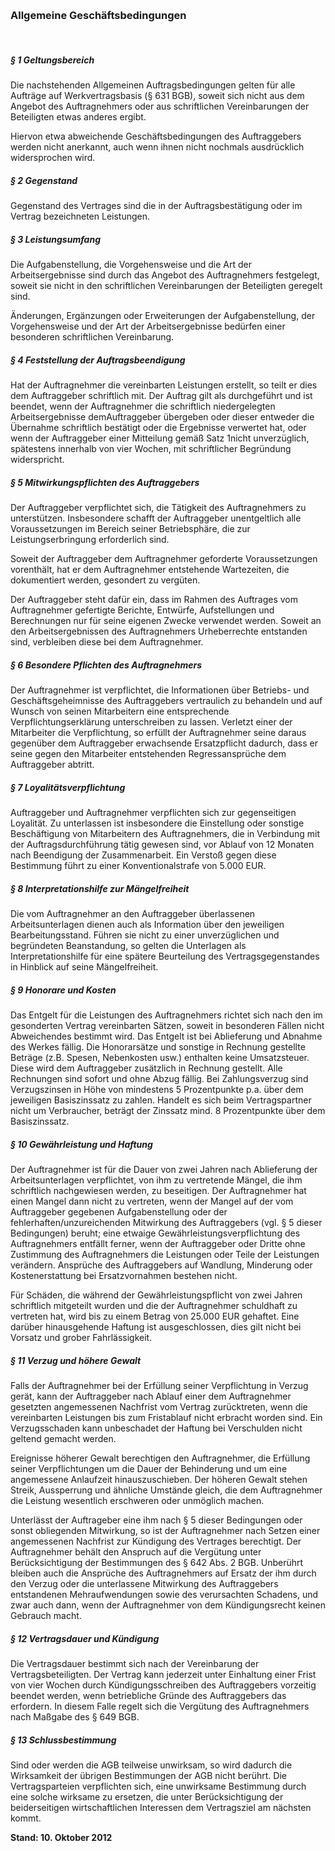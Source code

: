 
&nbsp;
### Allgemeine Geschäftsbedingungen
&nbsp;
##### § 1 Geltungsbereich

Die nachstehenden Allgemeinen Auftragsbedingungen gelten für alle Aufträge auf Werkvertragsbasis (§ 631 BGB), soweit
sich nicht aus dem Angebot des Auftragnehmers oder aus schriftlichen Vereinbarungen der Beteiligten etwas anderes
ergibt.

Hiervon etwa abweichende Geschäftsbedingungen des Auftraggebers werden nicht anerkannt, auch wenn ihnen nicht nochmals
ausdrücklich widersprochen wird.

##### § 2 Gegenstand

Gegenstand des Vertrages sind die in der Auftragsbestätigung oder im Vertrag bezeichneten Leistungen.

##### § 3 Leistungsumfang

Die Aufgabenstellung, die Vorgehensweise und die Art der Arbeitsergebnisse sind durch das Angebot des Auftragnehmers festgelegt,
soweit sie nicht in den schriftlichen Vereinbarungen der Beteiligten geregelt sind.

Änderungen, Ergänzungen oder Erweiterungen der Aufgabenstellung, der Vorgehensweise und der Art der Arbeitsergebnisse
bedürfen einer besonderen schriftlichen Vereinbarung.

##### § 4 Feststellung der Auftragsbeendigung

Hat der Auftragnehmer die vereinbarten Leistungen erstellt, so teilt er dies dem Auftraggeber schriftlich mit.
Der Auftrag gilt als durchgeführt und ist beendet, wenn der Auftragnehmer die schriftlich niedergelegten Arbeitsergebnisse demAuftraggeber übergeben oder dieser entweder die Übernahme schriftlich bestätigt oder die Ergebnisse verwertet hat, oder wenn
der Auftraggeber einer Mitteilung gemäß Satz 1nicht unverzüglich, spätestens innerhalb von vier Wochen, mit schriftlicher
Begründung widerspricht.

##### § 5 Mitwirkungspflichten des Auftraggebers

Der Auftraggeber verpflichtet sich, die Tätigkeit des Auftragnehmers zu unterstützen. Insbesondere schafft der Auftraggeber
unentgeltlich alle Voraussetzungen im Bereich seiner Betriebsphäre, die zur Leistungserbringung erforderlich sind.

Soweit der Auftraggeber dem Auftragnehmer geforderte Voraussetzungen vorenthält, hat er dem Auftragnehmer entstehende
Wartezeiten, die dokumentiert werden, gesondert zu vergüten.

Der Auftraggeber steht dafür ein, dass im Rahmen des Auftrages vom Auftragnehmer gefertigte Berichte, Entwürfe, Aufstellungen
und Berechnungen nur für seine eigenen Zwecke verwendet werden. Soweit an den Arbeitsergebnissen des Auftragnehmers
Urheberrechte entstanden sind, verbleiben diese bei dem Auftragnehmer.

##### § 6 Besondere Pflichten des Auftragnehmers

Der Auftragnehmer ist verpflichtet, die Informationen über Betriebs- und Geschäftsgeheimnisse des Auftraggebers vertraulich zu
behandeln und auf Wunsch von seinen Mitarbeitern eine entsprechende Verpflichtungserklärung unterschreiben zu lassen. Verletzt
einer der Mitarbeiter die Verpflichtung, so erfüllt der Auftragnehmer seine daraus gegenüber dem Auftraggeber erwachsende
Ersatzpflicht dadurch, dass er seine gegen den Mitarbeiter entstehenden Regressansprüche dem Auftraggeber abtritt.

##### § 7 Loyalitätsverpflichtung

Auftraggeber und Auftragnehmer verpflichten sich zur gegenseitigen Loyalität. Zu unterlassen ist insbesondere die Einstellung
oder sonstige Beschäftigung von Mitarbeitern des Auftragnehmers, die in Verbindung mit der Auftragsdurchführung tätig gewesen
sind, vor Ablauf von 12 Monaten nach Beendigung der Zusammenarbeit. Ein Verstoß gegen diese Bestimmung führt zu
einer Konventionalstrafe von 5.000 EUR.


##### § 8 Interpretationshilfe zur Mängelfreiheit

Die vom Auftragnehmer an den Auftraggeber überlassenen Arbeitsunterlagen dienen auch als Information über den jeweiligen
Bearbeitungsstand. Führen sie nicht zu einer unverzüglichen und begründeten Beanstandung, so gelten die Unterlagen als Interpretationshilfe
für eine spätere Beurteilung des Vertragsgegenstandes in Hinblick auf seine Mängelfreiheit.

##### § 9 Honorare und Kosten

Das Entgelt für die Leistungen des Auftragnehmers richtet sich nach den im gesonderten Vertrag vereinbarten Sätzen, soweit
in besonderen Fällen nicht Abweichendes bestimmt wird.
Das Entgelt ist bei Ablieferung und Abnahme des Werkes fällig.
Die Honorarsätze und sonstige in Rechnung gestellte Beträge (z.B. Spesen, Nebenkosten usw.) enthalten keine Umsatzsteuer.
Diese wird dem Auftraggeber zusätzlich in Rechnung gestellt.
Alle Rechnungen sind sofort und ohne Abzug fällig. Bei Zahlungsverzug sind Verzugszinsen in Höhe von mindestens 5 Prozentpunkte
p.a. über dem jeweiligen Basiszinssatz zu zahlen. Handelt es sich beim Vertragspartner nicht um Verbraucher, beträgt der
Zinssatz mind. 8 Prozentpunkte über dem Basiszinssatz.


##### § 10 Gewährleistung und Haftung

Der Auftragnehmer ist für die Dauer von zwei Jahren nach Ablieferung der Arbeitsunterlagen verpflichtet, von ihm zu vertretende
Mängel, die ihm schriftlich nachgewiesen werden, zu beseitigen. Der Auftragnehmer hat einen Mangel dann nicht zu
vertreten, wenn der Mangel auf der vom Auftraggeber gegebenen Aufgabenstellung oder der fehlerhaften/unzureichenden
Mitwirkung des Auftraggebers (vgl. § 5 dieser Bedingungen) beruht; eine etwaige Gewährleistungsverpflichtung des Auftragnehmers
entfällt ferner, wenn der Auftraggeber oder Dritte ohne Zustimmung des Auftragnehmers die Leistungen oder Teile
der Leistungen verändern. Ansprüche des Auftraggebers auf Wandlung, Minderung oder Kostenerstattung bei Ersatzvornahmen
bestehen nicht.

Für Schäden, die während der Gewährleistungspflicht von zwei Jahren schriftlich mitgeteilt wurden und die der Auftragnehmer
schuldhaft zu vertreten hat, wird bis zu einem Betrag von 25.000 EUR gehaftet. Eine darüber hinausgehende Haftung ist ausgeschlossen,
dies gilt nicht bei Vorsatz und grober Fahrlässigkeit.

##### § 11 Verzug und höhere Gewalt

Falls der Auftragnehmer bei der Erfüllung seiner Verpflichtung in Verzug gerät, kann der Auftraggeber nach Ablauf einer dem
Auftragnehmer gesetzten angemessenen Nachfrist vom Vertrag zurücktreten, wenn die vereinbarten Leistungen bis zum Fristablauf
nicht erbracht worden sind. Ein Verzugsschaden kann unbeschadet der Haftung bei Verschulden nicht geltend gemacht
werden.

Ereignisse höherer Gewalt berechtigen den Auftragnehmer, die Erfüllung seiner Verpflichtungen um die Dauer der Behinderung
und um eine angemessene Anlaufzeit hinauszuschieben. Der höheren Gewalt stehen Streik, Aussperrung und ähnliche Umstände
gleich, die dem Auftragnehmer die Leistung wesentlich erschweren oder unmöglich machen.

Unterlässt der Auftrageber eine ihm nach § 5 dieser Bedingungen oder sonst obliegenden Mitwirkung, so ist der Auftragnehmer
nach Setzen einer angemessenen Nachfrist zur Kündigung des Vertrages berechtigt. Der Auftragnehmer behält den Anspruch auf die
Vergütung unter Berücksichtigung der Bestimmungen des § 642 Abs. 2 BGB. Unberührt bleiben auch die Ansprüche des Auftragnehmers
auf Ersatz der ihm durch den Verzug oder die unterlassene Mitwirkung des Auftraggebers entstandenen Mehraufwendungen
sowie des verursachten Schadens, und zwar auch dann, wenn der Auftragnehmer von dem Kündigungsrecht keinen
Gebrauch macht.

##### § 12 Vertragsdauer und Kündigung

Die Vertragsdauer bestimmt sich nach der Vereinbarung der Vertragsbeteiligten. Der Vertrag kann jederzeit unter Einhaltung
einer Frist von vier Wochen durch Kündigungsschreiben des Auftraggebers vorzeitig beendet werden, wenn betriebliche Gründe des
Auftraggebers das erfordern. In diesem Falle regelt sich die Vergütung des Auftragnehmers nach Maßgabe des § 649 BGB.

##### § 13 Schlussbestimmung

Sind oder werden die AGB teilweise unwirksam, so wird dadurch die Wirksamkeit der übrigen Bestimmungen der AGB nicht
berührt. Die Vertragsparteien verpflichten sich, eine unwirksame Bestimmung durch eine solche wirksame zu ersetzen, die unter
Berücksichtigung der beiderseitigen wirtschaftlichen Interessen dem Vertragsziel am nächsten kommt.

**Stand: 10. Oktober 2012** 